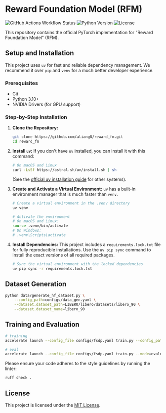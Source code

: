 # Reward Foundation Model (RFM)

![GitHub Actions Workflow Status](https://img.shields.io/github/actions/workflow/status/aliang8/reward_fm/ci.yml?branch=main&style=for-the-badge)
![Python Version](https://img.shields.io/badge/python-3.10+-blue.svg?style=for-the-badge)
![License](https://img.shields.io/github/license/aliang8/reward_fm?style=for-the-badge)

This repository contains the official PyTorch implementation for "Reward Foundation Model" (RFM). 

## Setup and Installation

This project uses `uv` for fast and reliable dependency management. We recommend it over `pip` and `venv` for a much better developer experience.

### Prerequisites

*   Git
*   Python 3.10+
*   NVIDIA Drivers (for GPU support)

### Step-by-Step Installation

1.  **Clone the Repository:**
    ```bash
    git clone https://github.com/aliang8/reward_fm.git
    cd reward_fm
    ```

2.  **Install `uv`:**
    If you don't have `uv` installed, you can install it with this command:
    ```bash
    # On macOS and Linux
    curl -LsSf https://astral.sh/uv/install.sh | sh
    ```
    (See the [official uv installation guide](https://github.com/astral-sh/uv#installation) for other systems).

3.  **Create and Activate a Virtual Environment:**
    `uv` has a built-in environment manager that is much faster than `venv`.
    ```bash
    # Create a virtual environment in the .venv directory
    uv venv

    # Activate the environment
    # On macOS and Linux:
    source .venv/bin/activate
    # On Windows:
    # .venv\Scripts\activate
    ```

4.  **Install Dependencies:**
    This project includes a `requirements.lock.txt` file for fully reproducible installations. Use the `uv pip sync` command to install the exact versions of all required packages.

    ```bash
    # Sync the virtual environment with the locked dependencies
    uv pip sync -r requirements.lock.txt

## Dataset Generation
```bash
python data/generate_hf_dataset.py \
    --config_path=configs/data_gen.yaml \
    --dataset.dataset_path=LIBERO/libero/datasets/libero_90 \
    --dataset.dataset_name=libero_90
```

## Training and Evaluation
```bash
# training
accelerate launch --config_file configs/fsdp.yaml train.py --config_path=configs/config.yaml

# eval
accelerate launch --config_file configs/fsdp.yaml train.py --mode=evaluate

```

Please ensure your code adheres to the style guidelines by running the linter:
```bash
ruff check .
```

## License

This project is licensed under the [MIT License](LICENSE).
